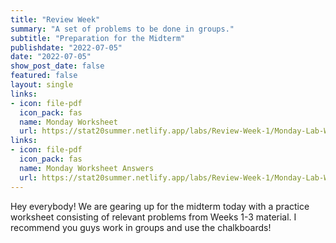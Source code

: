 ```yaml
---
title: "Review Week"
summary: "A set of problems to be done in groups."
subtitle: "Preparation for the Midterm"
publishdate: "2022-07-05"
date: "2022-07-05"
show_post_date: false
featured: false
layout: single
links:
- icon: file-pdf
  icon_pack: fas
  name: Monday Worksheet
  url: https://stat20summer.netlify.app/labs/Review-Week-1/Monday-Lab-Worksheet.pdf
links:
- icon: file-pdf
  icon_pack: fas
  name: Monday Worksheet Answers
  url: https://stat20summer.netlify.app/labs/Review-Week-1/Monday-Lab-Worksheet-Answers.pdf
---
```


Hey everybody! We are gearing up for the midterm today with a practice worksheet consisting of relevant problems from Weeks 1-3 material. I recommend you guys work in groups and use the chalkboards!
